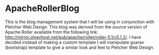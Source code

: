 # ApacheRollerBlog
This is the blog management system that I will be using in conjunction with Pletcher Web Design. This blog was derived from the source version of Apache Roller available from the following link: http://mirror.olnevhost.net/pub/apache/roller/roller-5.1/v5.1.2/. I have decided instead of making a custom template I will manipulate guarav (bootstrap) template to give a similar look and feel to Pletcher Web Design.
